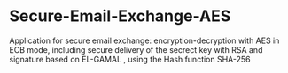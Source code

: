 # Secure-Email-Exchange-AES
Application for secure email exchange: encryption-decryption with AES in ECB mode, including secure delivery of the secrect key with RSA and signature based on EL-GAMAL , using the Hash function SHA-256
